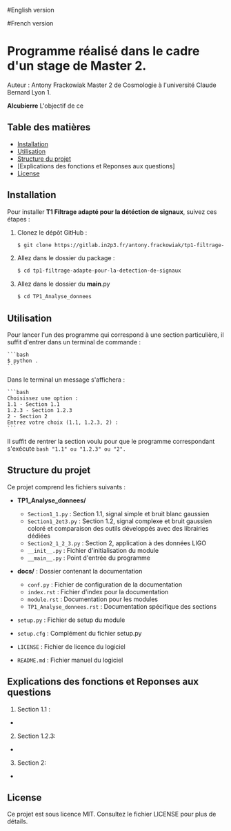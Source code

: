 #English version














#French version
# Programme réalisé dans le cadre d'un stage de Master 2.
Auteur :  Antony Frackowiak
Master 2 de Cosmologie à l'université Claude Bernard Lyon 1. 

**Alcubierre** 
L'objectif de ce  

## Table des matières

- [Installation](#installation)
- [Utilisation](#utilisation)
- [Structure du projet](#structure-du-projet)
- [Explications des fonctions et Reponses aux questions]
- [License](#license)

## Installation

Pour installer **T1 Filtrage adapté pour la détéction de signaux**, suivez ces étapes :

1. Clonez le dépôt GitHub :
   
    ```bash
    $ git clone https://gitlab.in2p3.fr/antony.frackowiak/tp1-filtrage-adapte-pour-la-detection-de-signaux.git
    ```
   
2. Allez dans le dossier du package :

    ```bash
    $ cd tp1-filtrage-adapte-pour-la-detection-de-signaux
    ```
3. Allez dans le dossier du __main__.py
	```bash
    $ cd TP1_Analyse_donnees
    ```
## Utilisation

Pour lancer l'un des programme qui correspond à une section particulière, il suffit d'entrer dans un terminal de commande :

	```bash
	$ python .
	```	

Dans le terminal un message s'affichera : 

	```bash
	Choisissez une option :
	1.1 - Section 1.1
	1.2.3 - Section 1.2.3
	2 - Section 2
	Entrez votre choix (1.1, 1.2.3, 2) : 
	```

Il suffit de rentrer la section voulu pour que le programme correspondant s'exécute 
	```bash
	"1.1" ou "1.2.3" ou "2".
	```

## Structure du projet

Ce projet comprend les fichiers suivants :  

- **TP1_Analyse_donnees/**  
  - `Section1_1.py`     : Section 1.1, signal simple et bruit blanc gaussien
  - `Section1_2et3.py`     : Section 1.2, signal complexe et bruit gaussien coloré et comparaison des outils développés avec des librairies dédiées
  - `Section2_1_2_3.py`     : Section 2, application à des données LIGO
  - `__init__.py`  : Fichier d'initialisation du module
  - `__main__.py`  : Point d'entrée du programme
  
- **docs/**                : Dossier contenant la documentation
  - `conf.py`          : Fichier de configuration de la documentation
  - `index.rst`        : Fichier d'index pour la documentation
  - `module.rst`       : Documentation pour les modules
  - `TP1_Analyse_donnees.rst`  : Documentation spécifique des sections
- `setup.py`             : Fichier de setup du module
- `setup.cfg`            : Complément du fichier setup.py
- `LICENSE`              : Fichier de licence du logiciel
- `README.md`            : Fichier manuel du logiciel


## Explications des fonctions et Reponses aux questions

1. Section 1.1 :

- 
2. Section 1.2.3:

- 

3. Section 2:

- 

## License

Ce projet est sous licence MIT. Consultez le fichier LICENSE pour plus de détails.

